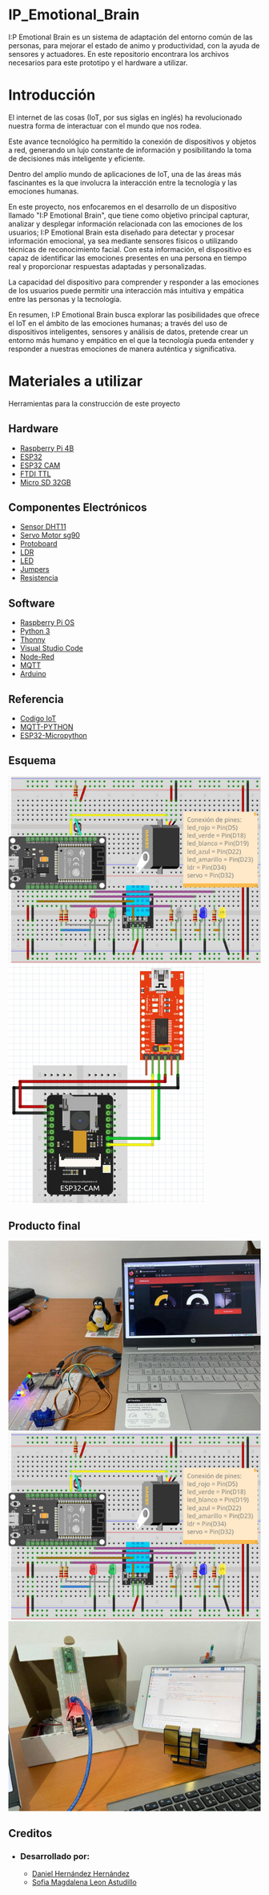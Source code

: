 # IP_Emotional_Brain
I:P Emotional Brain es un sistema de adaptación del entorno común de las personas, para mejorar el estado de animo y productividad, con la ayuda de sensores y actuadores. En este repositorio encontrara los archivos necesarios para este prototipo y el hardware a utilizar.

# Introducción
El internet de las cosas (IoT, por sus siglas en inglés) ha revolucionado nuestra forma de interactuar con el mundo que nos rodea. 

Este avance tecnológico ha permitido la conexión de dispositivos y objetos a red, generando un lujo constante de información y posibilitando la toma de decisiones más inteligente y eficiente.

Dentro del amplio mundo de aplicaciones de IoT, una de las áreas más fascinantes es la que involucra la interacción entre la tecnología y las emociones humanas.

En este proyecto, nos enfocaremos en el desarrollo de un dispositivo llamado "I:P Emotional Brain", que tiene como objetivo principal capturar, analizar y desplegar información relacionada con las emociones de los usuarios; I:P Emotional Brain esta diseñado para detectar y procesar información emocional, ya sea mediante sensores físicos o utilizando técnicas de reconocimiento facial. Con esta información, el dispositivo es capaz de identificar las emociones presentes en una persona en tiempo real y proporcionar respuestas adaptadas y personalizadas.

La capacidad del dispositivo para comprender y responder a las emociones de los usuarios puede permitir una interacción más intuitiva y empática entre las personas y la tecnología.

En resumen, I:P Emotional Brain busca explorar las posibilidades que ofrece el IoT en el ámbito de las emociones humanas; a través del uso de dispositivos inteligentes, sensores y análisis de datos, pretende crear un entorno más humano y empático en el que la tecnología pueda entender y responder a nuestras emociones de manera auténtica y significativa.

# Materiales a utilizar
Herramientas para la construcción de este proyecto
## Hardware
- [Raspberry Pi 4B](https://www.raspberrypi.com/products/raspberry-pi-4-model-b/)
- [ESP32](https://www.espressif.com/en/products/socs/esp32)
- [ESP32 CAM](https://programarfacil.com/esp32/esp32-cam/)
- [FTDI TTL](https://tresdprinttech.com/mx/interfaces-y-programadores/323-ftdi232-convertidor-serie-usb-a-ttl-ft232rl-7503040289587.html)
- [Micro SD 32GB](https://muytecnologicos.com/diccionario-tecnologico/tarjeta-microsd)
## Componentes Electrónicos
- [Sensor DHT11](https://components101.com/sensors/dht11-temperature-sensor)
- [Servo Motor sg90](https://components101.com/motors/servo-motor-basics-pinout-datasheet)
- [Protoboard](https://blog.330ohms.com/2016/03/02/protoboards/)
- [LDR](https://www.mecatronicalatam.com/es/tutoriales/sensores/sensor-de-luz/ldr/)
- [LED](https://www.ledtecnologia.com/que-es-un-led/)
- [Jumpers](https://es.wikipedia.org/wiki/Jumper_(inform%C3%A1tica))
- [Resistencia](https://www.fluke.com/es-mx/informacion/blog/electrica/que-es-la-resistencia)

## Software
- [Raspberry Pi OS](https://www.raspberrypi.com/software/)
- [Python 3](https://www.python.org/)
- [Thonny](https://thonny.org/)
- [Visual Studio Code](https://code.visualstudio.com/)
- [Node-Red](https://nodered.org/)
- [MQTT](https://mqtt.org/)
- [Arduino](https://www.arduino.cc/en/software)

## Referencia
- [Codigo IoT](https://edu.codigoiot.com/)
- [MQTT-PYTHON](https://www.google.com/search?q=mqtt+python&source=lmns&tbm=vid&bih=608&biw=1210&client=ubuntu-sn&hs=yvh&hl=es-419&sa=X&ved=2ahUKEwjvzPKZz9qAAxVDPN4AHZRVAnEQ0pQJKAF6BAgBEAQ#fpstate=ive&vld=cid:8083a0d8,vid:T362losqJys)
- [ESP32-Micropython](https://youtu.be/BkXWInr-KWM)

## Esquema
![](https://github.com/DanyHdz23/IP_Emotional_Brain/blob/main/Imagenes/WhatsApp%20Image%202023-08-15%20at%2000.20.03.jpeg)
![](https://github.com/DanyHdz23/IP_Emotional_Brain/blob/main/Imagenes/WhatsApp%20Image%202023-08-15%20at%2000.20.03%20(1).jpeg)
## Producto final
![](https://github.com/DanyHdz23/IP_Emotional_Brain/blob/main/Imagenes/WhatsApp%20Image%202023-08-15%20at%2020.33.21.jpeg)
![](https://github.com/DanyHdz23/IP_Emotional_Brain/blob/main/Imagenes/WhatsApp%20Image%202023-08-15%20at%2000.20.03.jpeg)
![](https://github.com/DanyHdz23/IP_Emotional_Brain/blob/main/Imagenes/WhatsApp%20Image%202023-08-15%20at%2020.33.21%20(1).jpeg)
## Creditos
- ### Desarrollado por:
    - [Daniel Hernández Hernández](https://github.com/DanyHdz23)
    - [Sofia Magdalena Leon Astudillo](https://github.com/SofiaLeon22)  